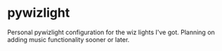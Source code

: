 # pywizlight
Personal pywizlight configuration for the wiz lights I've got. Planning on adding music functionality sooner or later.

